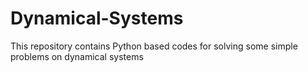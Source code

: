 # Dynamical-Systems
This repository contains Python based codes for solving some simple problems on dynamical systems
